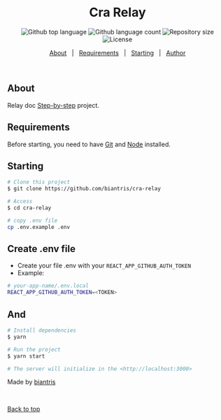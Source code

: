 <div align="center" id="top"> 

  &#xa0;

</div>

<h1 align="center">Cra Relay</h1>

<p align="center">
  <img alt="Github top language" src="https://img.shields.io/github/languages/top/biantris/cra-relay?color=56BEB8">

  <img alt="Github language count" src="https://img.shields.io/github/languages/count/biantris/cra-relay?color=56BEB8">

  <img alt="Repository size" src="https://img.shields.io/github/repo-size/biantris/cra-relay?color=56BEB8">

  <img alt="License" src="https://img.shields.io/github/license/biantris/cra-relay?color=56BEB8">

  <!-- <img alt="Github issues" src="https://img.shields.io/github/issues/{{YOUR_GITHUB_USERNAME}}/cra-relay?color=56BEB8" /> -->

  <!-- <img alt="Github forks" src="https://img.shields.io/github/forks/{{YOUR_GITHUB_USERNAME}}/cra-relay?color=56BEB8" /> -->

  <!-- <img alt="Github stars" src="https://img.shields.io/github/stars/{{YOUR_GITHUB_USERNAME}}/cra-relay?color=56BEB8" /> -->
</p>

<p align="center">
  <a href="#dart-about">About</a> &#xa0; | &#xa0; 
  <a href="#white_check_mark-requirements">Requirements</a> &#xa0; | &#xa0;
  <a href="#checkered_flag-starting">Starting</a> &#xa0; | &#xa0;
  <a href="https://github.com/biantris" target="_blank">Author</a>
</p>

<br>

## About ##

Relay doc [Step-by-step](https://relay.dev/docs/getting-started/step-by-step-guide/) project.

## Requirements ##

Before starting, you need to have [Git](https://git-scm.com) and [Node](https://nodejs.org/en/) installed.

## Starting ##

```bash
# Clone this project
$ git clone https://github.com/biantris/cra-relay

# Access
$ cd cra-relay

# copy .env file
cp .env.example .env
```
## Create .env file
- Create your file .env with your `REACT_APP_GITHUB_AUTH_TOKEN`
- Example:

```bash
# your-app-name/.env.local
REACT_APP_GITHUB_AUTH_TOKEN=<TOKEN>
```
## And
```bash
# Install dependencies
$ yarn

# Run the project
$ yarn start

# The server will initialize in the <http://localhost:3000>
```

Made by <a href="https://github.com/biantris" target="_blank">biantris</a>

&#xa0;

<a href="#top">Back to top</a>
